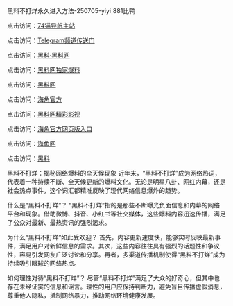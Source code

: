 黑料不打烊永久进入方法-250705-yiyi|881比鸭

点击访问：<a href="https://74mao.com/">74猫导航主站</a>

点击访问：<a href="https://74mao.com/">Telegram频道传送门</a>

点击访问：<a href="https://heiliaolvzlu3.pages.dev">黑料·黑料网</a>

点击访问：<a href="https://heiliaoyvnrda.pages.dev">黑料网独家爆料</a>

点击访问：<a href="https://qfwfg.pages.dev/">黑料网</a>

点击访问：<a href="https://gdas.pages.dev/">海角官方</a>

点击访问：<a href="https://jha.pages.dev/">黑料网精彩影视</a>

点击访问：<a href="https://sdbsd.pages.dev/">海角官方网页版入口</a>

点击访问：<a href="https://ert-6he.pages.dev/">海角网</a>

点击访问：<a href="https://gbs-3wd.pages.dev/">黑料</a>

黑料不打烊：揭秘网络爆料的全天候现象
近年来，“黑料不打烊”成为网络热词，代表着一种持续不断、全天候更新的爆料文化。无论是明星八卦、网红内幕，还是社会热点事件，这个词汇都精准反映了现代网络信息爆炸的趋势。

什么是“黑料不打烊”？
“黑料不打烊”指的是那些不断曝光负面信息和内幕的网络平台和现象。借助微博、抖音、小红书等社交媒体，这些爆料内容迅速传播，满足了公众对最新、最热资讯的强烈渴求。

为什么“黑料不打烊”如此受欢迎？
首先，内容更新速度快，能够实时反映最新事件，满足用户对新鲜信息的需求。其次，这些内容往往具有强烈的话题性和争议性，容易引发网友广泛讨论和分享。再者，多渠道传播机制使得“黑料不打烊”成为持续吸引眼球的网络热点。

如何理性对待“黑料不打烊”？
尽管“黑料不打烊”满足了大众的好奇心，但其中也存在未经证实的信息和谣言。理性的用户应保持判断力，避免盲目传播虚假消息，尊重他人隐私，抵制网络暴力，推动网络环境健康发展。
